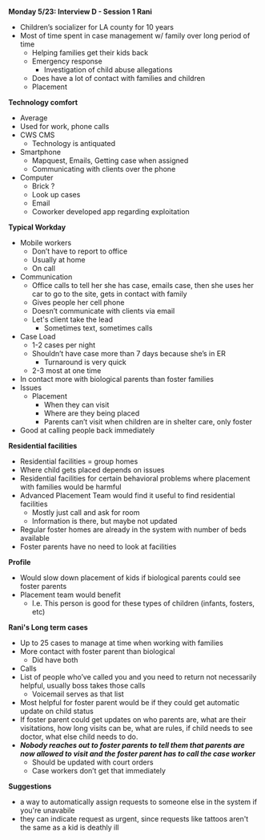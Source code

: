 **Monday 5/23: Interview D - Session 1**
**Rani**

 - Children’s socializer for LA county for 10 years 
 - Most of time spent in case management w/ family over long period of time 
	 - Helping families get their kids back 
	 - Emergency response 
		 - Investigation of child abuse allegations
	 - Does have a lot of contact with families and children 
	 - Placement

**Technology comfort**

 - Average 
 - Used for work, phone calls 
 - CWS CMS 
	 - Technology is antiquated
 - Smartphone 
	 - Mapquest, Emails, Getting case when assigned 
	 - Communicating with clients over the phone 
 - Computer 
	 - Brick ? 
	 - Look up cases 
	 - Email
	 - Coworker developed app regarding exploitation

**Typical Workday**

 - Mobile workers 
	 - Don’t have to report to office 
	 - Usually at home
	 - On call
 - Communication 
	 - Office calls to tell her she has case, emails case, then she uses her car to go to the site, gets in contact with family
	 - Gives people her cell phone
	 - Doesn’t communicate with clients via email 
	 - Let's client take the lead
		 - Sometimes text, sometimes calls 
 - Case Load 
	 - 1-2 cases per night 
	 - Shouldn’t have case more than 7 days because she’s in ER 
		 - Turnaround is very quick 
	 - 2-3 most at one time 
 - In contact more with biological parents than foster families 
 - Issues 
	 - Placement
		 - When they can visit 
		 - Where are they being placed
		 - Parents can’t visit when children are in shelter care, only foster 
 - Good at calling people back immediately

**Residential facilities**

 - Residential facilities = group homes 
 - Where child gets placed depends on issues 
 - Residential facilities for certain behavioral  problems where placement with families would be harmful 
 - Advanced  Placement Team would find it useful to find residential facilities
	 - Mostly just call and ask for room 
	 - Information is there, but maybe  not updated
 - Regular foster homes are already in the system with  number of beds available 
 - Foster parents have no need to look at  facilities

**Profile**

 - Would slow down placement of kids if biological parents could see foster parents
 - Placement team would benefit
	 - I.e. This person is good for these types of children (infants, fosters, etc)

**Rani's Long term cases**

 - Up to 25 cases to manage at time when working with families
 - More contact with foster parent than biological
	 - Did have both
 - Calls
 - List of people who’ve called you and you need to return not necessarily helpful, usually boss takes those calls
	 - Voicemail serves as that list
 - Most helpful for foster parent would be if they could get automatic update on child status
 - If foster parent could get updates on who parents are, what are their visitations, how long visits can be, what are rules, if child needs to see doctor, what else child needs to do.
 - ***Nobody reaches out to foster parents to tell them that parents are now allowed to visit and the foster parent has to call the case worker***
	 - Should be updated with court orders
	 - Case workers don’t get that immediately

**Suggestions**

 - a way to automatically assign requests to someone else in the system if you're unavabile
 - they can indicate request as urgent, since requests like tattoos aren't the same as a kid is deathly ill
